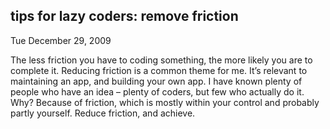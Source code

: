 
tips for lazy coders: remove friction
-------------------------------------

Tue December 29, 2009

The less friction you have to coding something, the more likely you are
to complete it. Reducing friction is a common theme for me. It’s
relevant to maintaining an app, and building your own app. I have known
plenty of people who have an idea – plenty of coders, but few who
actually do it. Why? Because of friction, which is mostly within your
control and probably partly yourself. Reduce friction, and achieve.
